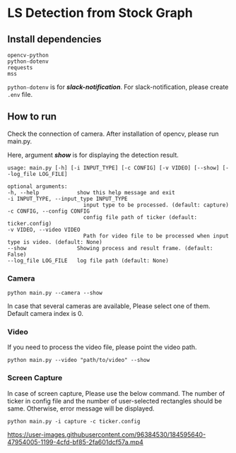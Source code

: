 # LS Detection from Stock Graph

## Install dependencies
    opencv-python
    python-dotenv
    requests
    mss
`python-dotenv` is for **_slack-notification_**. For slack-notification, please create `.env` file.

## How to run
Check the connection of camera.
After installation of opencv, please run main.py.

Here, argument **_show_** is for displaying the detection result.

    usage: main.py [-h] [-i INPUT_TYPE] [-c CONFIG] [-v VIDEO] [--show] [--log_file LOG_FILE]

    optional arguments:
    -h, --help            show this help message and exit
    -i INPUT_TYPE, --input_type INPUT_TYPE
                            input type to be processed. (default: capture)
    -c CONFIG, --config CONFIG
                            config file path of ticker (default: ticker.config)
    -v VIDEO, --video VIDEO
                            Path for video file to be processed when input type is video. (default: None)
    --show                Showing process and result frame. (default: False)
    --log_file LOG_FILE   log file path (default: None)

### Camera
```commandline
python main.py --camera --show
```
In case that several cameras are available, Please select one of them. Default camera index is 0.
 
### Video
If you need to process the video file, please point the video path.
```commandline
python main.py --video "path/to/video" --show
```
### Screen Capture
In case of screen capture, Please use the below command. The number of ticker in config file and the number of user-selected rectangles should be same. Otherwise, error message will be displayed.
```commandline
python main.py -i capture -c ticker.config
```

https://user-images.githubusercontent.com/96384530/184595640-47954005-1199-4cfd-bf85-2fa601dcf57a.mp4
